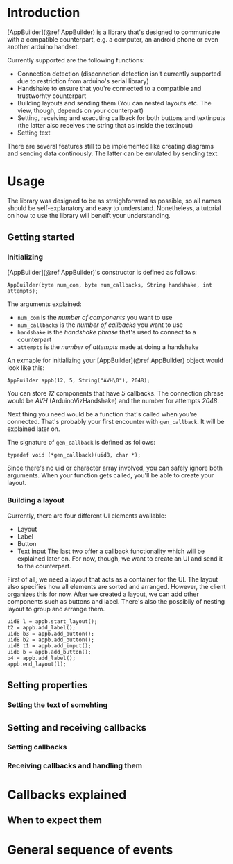# Introduction

[AppBuilder](@ref AppBuilder) is a library that's designed to communicate with a compatible counterpart, e.g. a computer, an android phone or even another arduino handset.

Currently supported are the following functions:
-  Connection detection (disconnction detection isn't currently supported due to restriction from arduino's serial library)
-  Handshake to ensure that you're connected to a compatible and trustworhty counterpart
-  Building layouts and sending them (You can nested layouts etc. The view, though, depends on your counterpart)
-  Setting, receiving and executing callback for both buttons and textinputs (the latter also receives the string that as inside the textinput)
-  Setting text

There are several features still to be implemented like creating diagrams and sending data continously. The latter can be emulated by sending text.

# Usage

The library was designed to be as straighforward as possible, so all names should be self-explanatory and easy to understand. Nonetheless, a tutorial on how to use the library will beneift your understanding.

## Getting started

### Initializing

[AppBuilder](@ref AppBuilder)'s constructor is defined as follows:

~~~~~~~~~~~~~~~{.cpp}
AppBuilder(byte num_com, byte num_callbacks, String handshake, int attempts);
~~~~~~~~~~~~~~~

The arguments explained:
* `num_com` is the _number of components_ you want to use
* `num_callbacks` is the _number of callbacks_ you want to use
* `handshake` is the _handshake phrase_ that's used to connect to a counterpart
* `attempts` is the _number of attempts_ made at doing a handshake

An exmaple for initializing your [AppBuilder](@ref AppBuilder) object would look like this:

~~~~~~~~~~~~~~~{.cpp}
AppBuilder appb(12, 5, String("AVH\0"), 2048);
~~~~~~~~~~~~~~~

You can store _12_ components that have _5_ callbacks. The connection phrase would be _AVH_ (ArduinoVizHandshake) and the number for attempts _2048_.

Next thing you need would be a function that's called when you're connected. That's probably your first encounter with `gen_callback`. It will be explained later on.

The signature of `gen_callback` is defined as follows:
~~~~~~~~~~~~~~~{.cpp}
typedef void (*gen_callback)(uid8, char *);
~~~~~~~~~~~~~~~

Since there's no uid or character array involved, you can safely ignore both arguments. When your function gets called, you'll be able to create your layout.

### Building a layout

Currently, there are four different UI elements available:
* Layout
* Label
* Button
* Text input
The last two offer a callback functionality which will be explained later on. For now, though, we want to create an UI and send it to the counterpart.

First of all, we need a layout that acts as a container for the UI. The layout also specifies how all elements are sorted and arranged. However, the client organizes this for now. After we created a layout, we can add other components such as buttons and label. There's also the possibily of nesting layout to group and arrange them.

~~~~~~~~~~~~~~~{.cpp}
uid8 l = appb.start_layout();
t2 = appb.add_label();
uid8 b3 = appb.add_button();
uid8 b2 = appb.add_button();
uid8 t1 = appb.add_input();
uid8 b = appb.add_button();
b4 = appb.add_label();
appb.end_layout(l);
~~~~~~~~~~~~~~~

## Setting properties

### Setting the text of somehting 

## Setting and receiving callbacks

### Setting callbacks

### Receiving callbacks and handling them

# Callbacks explained

## When to expect them

# General sequence of events
